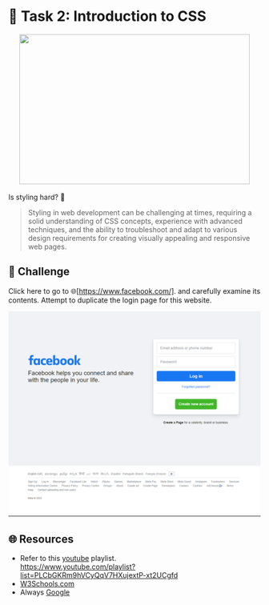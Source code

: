 
# **:star2: Task 2: Introduction to CSS**

<p align="center">
    <img width="460" height="300" src="https://media3.giphy.com/media/yYSSBtDgbbRzq/giphy.gif?cid=ecf05e47iod46xu72ldef8csqwrl4veht7eu51u7h2dd3b4u&ep=v1_gifs_search&rid=giphy.gif&ct=g">
</p>

Is styling hard? 🤔

 > Styling in web development can be challenging at times, requiring a solid understanding of CSS concepts, experience with advanced techniques, and the ability to troubleshoot and adapt to various design requirements for creating visually appealing and responsive web pages.

## **:pushpin: Challenge**  
Click here to go to 🌐[https://www.facebook.com/]. and carefully examine its contents. Attempt to duplicate the login page for this website.

 ![facebook]



## **🌐 Resources**
 - Refer to this [youtube] playlist.<br/>
   https://www.youtube.com/playlist?list=PLCbGKRm9hVCyQqV7HXujextP-xt2UCgfd
 - [W3Schools.com]
 - Always [Google]


<!-- links -->
[https://www.facebook.com/]: https://www.facebook.com/
[facebook]:../screenshots/task2.png
[youtube]:https://www.youtube.com/playlist?list=PLCbGKRm9hVCyQqV7HXujextP-xt2UCgfd
[W3Schools.com]:https://www.w3schools.com/css/
[Google]:https://www.google.com/
[freecodecamp.com]:https://www.freecodecamp.org/news/learn-css/
[codecademy.com]:https://www.codecademy.com/learn/learn-css
